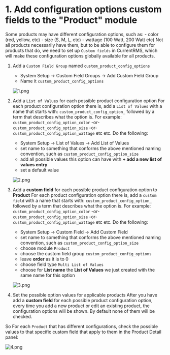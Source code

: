 # 1. Add **configuration options custom fields** to the "Product" module

Some products may have different configuration options, such as:
      - color (red, yellow, etc)
      - size (S, M, L, etc)
      - wattage (100 Watt, 200 Watt etc)
Not all products necessarily have them, but to be able to configure them for products that do, we need to set up ```Custom fields``` in CurrentRMS, which will make these configuration options globally available for all products.

1. Add a ```Custom Field Group``` named ```custom_product_config_options```
    - System Setup -> Custom Field Groups -> Add Custom Field Group
    - Name it ```custom_product_config_options```

    ![1.png](https://bitbucket.org/repo/qEd965M/images/2230219713-1.png)

2. Add a ```List of Values``` for each possible product configuration option
For each product configuration option there is, add a ```List of Values``` with a name that starts with: ```custom_product_config_option_``` followed by a term that describes what the option is. For example: ```custom_product_config_option_color``` -or- ```custom_product_config_option_size``` -or- ```custom_product_config_option_wattage``` etc etc. Do the following:
    - System Setup -> List of Values -> Add List of Values
    - set name to something that conforms the above mentioned naming convention, such as ```custom_product_config_option_size```
    - add all possible values this option can have with **+ add a new list of values entry**
    - set a default value

    ![2.png](https://bitbucket.org/repo/qEd965M/images/531879093-2.png)

3. Add a **custom field** for each possible product configuration option to **Product**
For each product configuration option there is, add a ```custom field``` with a name that starts with: ```custom_product_config_option_``` followed by a term that describes what the option is. For example: ```custom_product_config_option_color``` -or- ```custom_product_config_option_size``` -or- ```custom_product_config_option_wattage``` etc etc. Do the following:
    - System Setup -> Custom Field -> Add Custom Field
    - set name to something that conforms the above mentioned naming convention, such as ```custom_product_config_option_size```
    - choose module ```Product```
    - choose the custom field group ```custom_product_config_options```
    - leave **order** as it is to 0
    - choose field type ```Multi List of Values```
    - choose for **List name** the **List of Values** we just created with the same name for this option

    ![3.png](https://bitbucket.org/repo/qEd965M/images/179181507-3.png)

4. Set the possible option values for applicable products
After you have add a **custom field** for each possible product configuration option, every time you add a new product or edit an existing product, the configuration options will be shown. By default none of them will be checked.

So For each ```Product``` that has different configurations, check the possible values to that specific custom field that apply to them in the Product Detail panel:

![4.png](https://bitbucket.org/repo/qEd965M/images/2022924038-4.png)